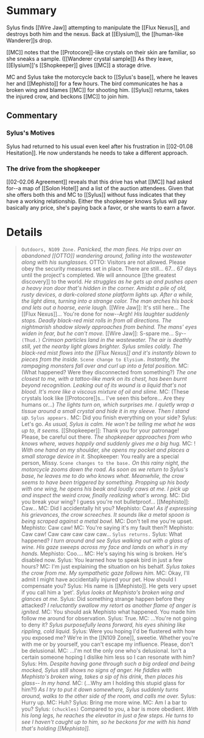 # Summary
Sylus finds [[Wire Jaw]] attempting to manipulate the [[Flux Nexus]], and destroys both him and the nexus. Back at [[Elysium]], the [[human-like Wanderer]]s drop.

[[MC]] notes that the [[Protocore]]-like crystals on their skin are familiar, so she sneaks a sample. ([[Wanderer crystal sample]]) As they leave, [[Elysium]]'s [[Shopkeeper]] gives [[MC]] a storage drive.

MC and Sylus take the motorcycle back to [[Sylus's base]], where he leaves her and [[Mephisto]] for a few hours. The bird communicates he has a broken wing and blames [[MC]] for shooting him. [[Sylus]] returns, takes the injured crow, and beckons [[MC]] to join him.

## Commentary

### Sylus's Motives
Sylus had returned to his usual even keel after his frustration in [[02-01.08 Hesitation]]. He now understands he needs to take a different approach.

### The drive from the shopkeeper
[[02-02.06 Agreement]] reveals that this drive has what [[MC]] had asked for--a map of [[Solon Hotel]] and a list of the auction attendees. Given that she offers both this and MC to [[Sylus]] without fuss indicates that they have a working relationship. Either the shopkeeper knows Sylus will pay basically any price, she's paying back a favor, or she wants to earn a favor.

# Details
> `Outdoors, N109 Zone.`
> *Panicked, the man flees. He trips over an abandoned [[OTTO]] wandering around, falling into the wastewater along with his sunglasses.*
> OTTO: Visitors are not allowed. Please obey the security measures set in place. There are still... 67... 67 days until the project's completed. We will announce [[the greatest discovery]] to the world.
> *He struggles as he gets up and pushes open a heavy iron door that's hidden in the corner. Amidst a pile of old, rusty devices, a dark-colored stone platform lights up.*
> *After a while, the light dims, turning into a strange color. The man arches his back and lets out a hoarse, eerie laugh.*
> [[Wire Jaw]]: It's still here... The [[Flux Nexus]]... You're done for now--Argh!
> *His laughter suddenly stops. Deadly black-red mist rolls in from all directions. The nightmarish shadow slowly approaches from behind. The mans' eyes widen in fear, but he can't move.*
> [[Wire Jaw]]: S-spare me... Sy-- `(Thud.)`
> *Crimson particles land in the wastewater. The air is deathly still, yet the nearby light glows brighter. Sylus smiles coldly. The black-red mist flows into the [[Flux Nexus]] and it's instantly blown to pieces from the inside.*
> `Scene change to Elysium.`
> *Instantly, the rampaging monsters fall over and curl up into a fetal position.*
> MC: (What happened? Were they disconnected from something?)
> *The one closest to me, with a tattoo-like mark on its chest, has been burnt beyond recognition. Leaking out of its wound is a liquid that's not blood. It's more like a viscous mixture of oil and slime.*
> MC: (These crystals look like [[Protocore]]s... I've seen this before... Are they humans or...)
> *The lights turn on, which surprises me. I quietly wrap a tissue around a small crystal and hide it in my sleeve. Then I stand up.*
> `Sylus appears.`
> MC: Did you finish everything on your side? 
> Sylus: Let's go.
> *As usual, Sylus is calm. He won't be telling me what he was up to, it seems.*
> [[Shopkeeper]]: Thank you for your patronage! Please, be careful out there.
> *The shopkeeper approaches from who knows where, waves happily and suddenly gives me a big hug.*
> MC: !
> *With one hand on my shoulder, she opens my pocket and places a small storage device in it.*
> Shopkeeper: You really are a special person, Missy.
> `Scene changes to the base.`
> *On this rainy night, the motorcycle zooms down the road. As soon as we return to Sylus's base, he leaves me to do who knows what.
> Meanwhile, the crow seems to have been triggered by something. Propping up his body with one wing, he opens his beak and loudly caws at me.
> I pick up and inspect the weird crow, finally realizing what's wrong.*
> MC: Did you break your wing? I guess you're not bulletproof...
> [[Mephisto]]: Caw...
> MC: Did I accidentally hit you?
> Mephisto: Caw!
> *As if expressing his grievances, the crow screeches. It sounds like a metal spoon is being scraped against a metal bowl.*
> MC: Don't tell me you're upset.
> Mephisto: Caw caw!
> MC: You're saying it's my fault then?!
> Mephisto: Caw caw! Caw caw caw caw caw...
> `Sylus returns.`
> Sylus: What happened?
> *I turn around and see Sylus walking out with a glass of wine. His gaze sweeps across my face and lands on what's in my hands.*
> Mephisto: Coo....
> MC: He's saying his wing is broken. He's disabled now.
> Sylus: You learned how to speak bird in just a few hours?
> MC: I'm just explaining the situation on his behalf.
> *Sylus takes the crow from me. My sympathetic gaze follows him.*
> MC: Okay, I'll admit I might have accidentally injured your pet. How should I compensate you?
> Sylus: His name is [[Mephisto]]. He gets very upset if you call him a 'pet'.
> *Sylus looks at Mephisto's broken wing and glances at me.*
> Sylus: Did something strange happen before they attacked?
> *I reluctantly swallow my retort as another flame of anger is ignited.*
> MC: You should ask Mephisto what happened. You made him follow me around for observation.
> Sylus: True.
> MC: ...You're not going to deny it?
> *Sylus purposefully leans forward, his eyes shining like rippling, cold liquid.*
> Sylus: Were you hoping I'd be flustered with how you exposed me? We're in the [[N109 Zone]], sweetie. Whether you're with me or by yourself, you can't escape my influence. Please, don't be delusional.
> MC: ...I'm not the only one who's delusional. Isn't a certain someone hoping I dislike him less so I can resonate with him?
> Sylus: Hm.
> *Despite having gone through such a big ordeal and being mocked, Sylus still shows no signs of anger. He fiddles with Mephisto's broken wing, takes a sip of his drink, then places his glass--
> In my hand.*
> MC: (...Why am I holding this stupid glass for him?!)
> *As I try to put it down somewhere, Sylus suddenly turns around, walks to the other side of the room, and calls me over.*
> Sylus: Hurry up.
> MC: Huh?
> Sylus: Bring me more wine.
> MC: Am I a bar to you?
> Sylus: `(chuckles)` Compared to you, a bar is more obedient.
> *With his long legs, he reaches the elevator in just a few steps. He turns to see I haven't caught up to him, so he beckons for me with his hand that's holding [[Mephisto]].*